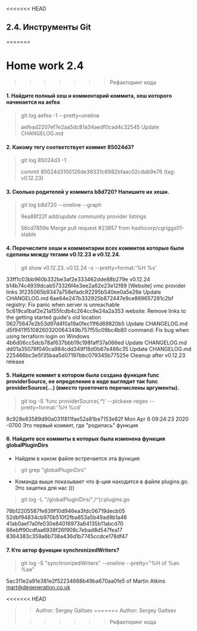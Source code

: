 <<<<<<< HEAD
## 2.4. Инструменты Git
=======
# Home work 2.4
>>>>>>> Рефакторинг кода

#### 1. Найдите полный хеш и комментарий коммита, хеш которого начинается на aefea
> git log aefea -1 --pretty=oneline
> 
> aefead2207ef7e2aa5dc81a34aedf0cad4c32545 Update CHANGELOG.md

#### 2. Какому тегу соответствует коммит 85024d3?
> git log 85024d3 -1
> 
> commit 85024d3100126de36331c6982bfaac02cdab9e76 (tag: v0.12.23)

#### 3. Сколько родителей у коммита b8d720? Напишите их хеши.
> git log b8d720 --oneline --graph
> 
> 9ea88f22f add/update community provider listings
> 
> 56cd7859e Merge pull request #23857 from hashicorp/cgriggs01-stable

#### 4. Перечислите хеши и комментарии всех коммитов которые были сделаны между тегами v0.12.23 и v0.12.24.
> git show v0.12.23..v0.12.24 -s --pretty=format:'%H %s'

33ff1c03bb960b332be3af2e333462dde88b279e v0.12.24
b14b74c4939dcab573326f4e3ee2a62e23e12f89 [Website] vmc provider links
3f235065b9347a758efadc92295b540ee0a5e26e Update CHANGELOG.md
6ae64e247b332925b872447e9ce869657281c2bf registry: Fix panic when server is unreachable
5c619ca1baf2e21a155fcdb4c264cc9e24a2a353 website: Remove links to the getting started guide's old location
06275647e2b53d97d4f0a19a0fec11f6d69820b5 Update CHANGELOG.md
d5f9411f5108260320064349b757f55c09bc4b80 command: Fix bug when using terraform login on Windows
4b6d06cc5dcb78af637bbb19c198faff37a066ed Update CHANGELOG.md
dd01a35078f040ca984cdd349f18d0b67e486c35 Update CHANGELOG.md
225466bc3e5f35baa5d07197bbc079345b77525e Cleanup after v0.12.23 release

#### 5. Найдите коммит в котором была создана функция func providerSource, ее определение в коде выглядит так func providerSource(...) (вместо троеточего перечислены аргументы).
>git log -S 'func providerSource(.*)' --pickaxe-regex --pretty=format:'%H %cd'

8c928e83589d90a031f811fae52a81be7153e82f Mon Apr 6 09:24:23 2020 -0700
Это первый коммит, где "родилась" функция

#### 6. Найдите все коммиты в которых была изменена функция globalPluginDirs
+ Найдем в каком файле встречается эта функция
> git grep "globalPluginDirs"
+ Команда выше показывает что ф-ция находится в файле plugins.go. Это зацепка для нас )))
> git log -L "/globalPluginDirs/",/^}/:plugins.go

78b12205587fe839f10d946ea3fdc06719decb05
52dbf94834cb970b510f2fba853a5b49ad9b1a46
41ab0aef7a0fe030e84018973a64135b11abcd70
66ebff90cdfaa6938f26f908c7ebad8d547fea17
8364383c359a6b738a436d1b7745ccdce178df47

#### 7. Кто автор функции synchronizedWriters?

> git log -S "synchronizedWriters" --oneline --pretty="%H of %an %ae"

5ac311e2a91e381e2f52234668b49ba670aa0fe5 of Martin Atkins mart@degeneration.co.uk

<<<<<<< HEAD
>>Author: Sergey Galtsev
=======
>>Author: Sergey Galtsev
> 
>>>>>>> Рефакторинг кода
